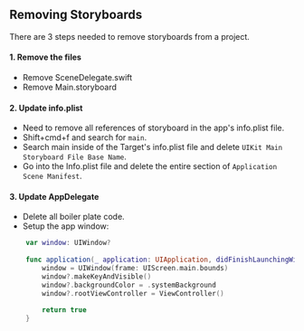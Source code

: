 ## Removing Storyboards

There are 3 steps needed to remove storyboards from a project.

#### 1. Remove the files
  - Remove SceneDelegate.swift
  - Remove Main.storyboard

#### 2. Update info.plist
  - Need to remove all references of storyboard in the app's info.plist file.
  - Shift+cmd+f and search for `main`.
  - Search main inside of the Target's info.plist file and delete `UIKit Main Storyboard File Base Name`.
  - Go into the Info.plist file and delete the entire section of `Application Scene Manifest`.

#### 3. Update AppDelegate
  - Delete all boiler plate code.
  - Setup the app window:
```swift
    var window: UIWindow?
    
    func application(_ application: UIApplication, didFinishLaunchingWithOptions launchOptions: [UIApplication.LaunchOptionsKey : Any]? = nil) -> Bool {
        window = UIWindow(frame: UIScreen.main.bounds)
        window?.makeKeyAndVisible()
        window?.backgroundColor = .systemBackground
        window?.rootViewController = ViewController()
        
        return true
    }
```
